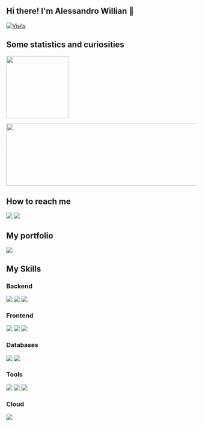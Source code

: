 ## Hi there! I'm Alessandro Willian 👋

[![Visits](https://badges.pufler.dev/visits/awilliansd/awilliansd)](https://badges.pufler.dev)

## Some statistics and curiosities

<p>
<a href="https://github.com/awilliansd/github-readme-stats">
    <img
      align="center"
      height="165"
      src="https://github-readme-stats.vercel.app/api?username=awilliansd&count_private=true&show_icons=true&custom_title=Alessandro's%20Github%20Stats&hide=issues&theme=blue-green"
    />
  </a>
</p>
<p>
<a href="https://github.com/awilliansd/github-readme-stats">
    <img
      align="center"
      height="165"
      width="520"
      src="https://github-readme-stats.vercel.app/api/top-langs/?username=awilliansd&exclude_repo=blog,awilliansd.github.io&layout=compact&theme=blue-green&langs_count=8"
    />
</a>
</p>

## How to reach me
<div>
  <a href="mailto:awilliansd@protonmail.com"><img src="https://img.shields.io/badge/Email-999999?style=for-the-badge&logo=apple&logoColor=white" /></a>
  <a href="https://www.linkedin.com/in/awilliansd/?locale=en_US"><img src="https://img.shields.io/badge/LinkedIn-0077B5?style=for-the-badge&logo=linkedin&logoColor=white" /></a>
</div>

## My portfolio
<div>
  <a href="https://awilliansd.github.io"><img src="https://img.shields.io/badge/Blog-100000?style=for-the-badge&logo=github&logoColor=white" /></a>
</div>

## My Skills

### Backend
<div>
  <img src="https://img.shields.io/badge/C%23-239120?style=for-the-badge&logo=c-sharp&logoColor=white" />
  <img src="https://img.shields.io/badge/.NET-5C2D91?style=for-the-badge&logo=.net&logoColor=white" />
  <img src="https://img.shields.io/badge/Python-3776AB?style=for-the-badge&logo=python&logoColor=white" />
</div>

### Frontend
<div>
  <img src="https://img.shields.io/badge/HTML-E34F26?style=for-the-badge&logo=html5&logoColor=white" />
  <img src="https://img.shields.io/badge/CSS-1572B6?style=for-the-badge&logo=css3&logoColor=white" />
  <img src="https://img.shields.io/badge/Bootstrap-563D7C?style=for-the-badge&logo=bootstrap&logoColor=white" />
</div>

### Databases
<div>
  <img src="https://img.shields.io/badge/MongoDB-4EA94B?style=for-the-badge&logo=mongodb&logoColor=white" />
  <img src="https://img.shields.io/badge/PostgreSQL-316192?style=for-the-badge&logo=postgresql&logoColor=white" />
</div>

### Tools
<div>
  <img src="https://img.shields.io/badge/Docker-0DB7ED?style=for-the-badge&logo=docker&logoColor=white" />
  <img src="https://img.shields.io/badge/Git-F14E32?style=for-the-badge&logo=git&logoColor=white" />
  <img src="https://img.shields.io/badge/Markdown-000000?style=for-the-badge&logo=markdown&logoColor=white" />
</div>

### Cloud
<div>
  <img src="https://img.shields.io/badge/Microsoft_Azure-0089D6?style=for-the-badge&logo=microsoft-azure&logoColor=white" />
</div>
